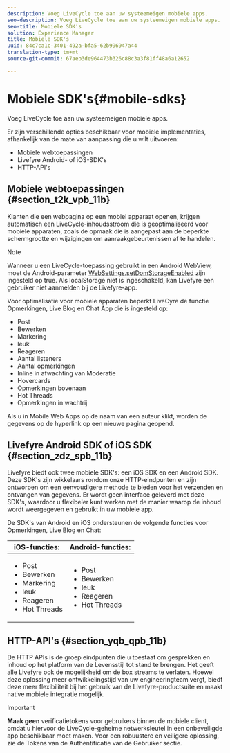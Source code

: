 ```yaml
---
description: Voeg LiveCycle toe aan uw systeemeigen mobiele apps.
seo-description: Voeg LiveCycle toe aan uw systeemeigen mobiele apps.
seo-title: Mobiele SDK's
solution: Experience Manager
title: Mobiele SDK's
uuid: 84c7ca1c-3401-492a-bfa5-62b996947a44
translation-type: tm+mt
source-git-commit: 67aeb3de964473b326c88c3a3f81ff48a6a12652

---
```



# Mobiele SDK&#39;s{#mobile-sdks}

Voeg LiveCycle toe aan uw systeemeigen mobiele apps.

Er zijn verschillende opties beschikbaar voor mobiele implementaties, afhankelijk van de mate van aanpassing die u wilt uitvoeren:

* Mobiele webtoepassingen
* Livefyre Android- of iOS-SDK&#39;s
* HTTP-API&#39;s

## Mobiele webtoepassingen {#section_t2k_vpb_11b}

Klanten die een webpagina op een mobiel apparaat openen, krijgen automatisch een LiveCycle-inhoudsstroom die is geoptimaliseerd voor mobiele apparaten, zoals de opmaak die is aangepast aan de beperkte schermgrootte en wijzigingen om aanraakgebeurtenissen af te handelen.

>[!NOTE]
>
>Wanneer u een LiveCycle-toepassing gebruikt in een Android WebView, moet de Android-parameter [WebSettings.setDomStorageEnabled](https://developer.android.com/reference/android/webkit/WebSettings.html) zijn ingesteld op true. Als localStorage niet is ingeschakeld, kan Livefyre een gebruiker niet aanmelden bij de Livefyre-app.

Voor optimalisatie voor mobiele apparaten beperkt LiveCyre de functie Opmerkingen, Live Blog en Chat App die is ingesteld op:

* Post
* Bewerken
* Markering
* leuk
* Reageren
* Aantal listeners
* Aantal opmerkingen
* Inline in afwachting van Moderatie
* Hovercards
* Opmerkingen bovenaan
* Hot Threads
* Opmerkingen in wachtrij

Als u in Mobile Web Apps op de naam van een auteur klikt, worden de gegevens op de hyperlink op een nieuwe pagina geopend.

## Livefyre Android SDK of iOS SDK {#section_zdz_spb_11b}

Livefyre biedt ook twee mobiele SDK&#39;s: een iOS SDK en een Android SDK. Deze SDK&#39;s zijn wikkelaars rondom onze HTTP-eindpunten en zijn ontworpen om een eenvoudigere methode te bieden voor het verzenden en ontvangen van gegevens. Er wordt geen interface geleverd met deze SDK&#39;s, waardoor u flexibeler kunt werken met de manier waarop de inhoud wordt weergegeven en gebruikt in uw mobiele app.

De SDK&#39;s van Android en iOS ondersteunen de volgende functies voor Opmerkingen, Live Blog en Chat:

| iOS-functies: | Android-functies: |
|--- |--- |
| <ul><li> Post </li><li>Bewerken </li><li>Markering </li><li>leuk </li><li>Reageren </li><li>Hot Threads</li></ul> | <ul><li>Post </li><li>Bewerken </li><li>leuk </li><li>Reageren </li><li>Hot Threads</li></ul> |

## HTTP-API&#39;s {#section_yqb_qpb_11b}

De HTTP APIs is de groep eindpunten die u toestaat om gesprekken en inhoud op het platform van de Levensstijl tot stand te brengen. Het geeft alle Livefyre ook de mogelijkheid om de box streams te verlaten. Hoewel deze oplossing meer ontwikkelingstijd van uw engineeringteam vergt, biedt deze meer flexibiliteit bij het gebruik van de Livefyre-productsuite en maakt native mobiele integratie mogelijk.

>[!IMPORTANT]
>
>**Maak geen** verificatietokens voor gebruikers binnen de mobiele client, omdat u hiervoor de LiveCycle-geheime netwerksleutel in een onbeveiligde app beschikbaar moet maken. Voor een robuustere en veiligere oplossing, zie de Tokens van de Authentificatie van de Gebruiker sectie.

